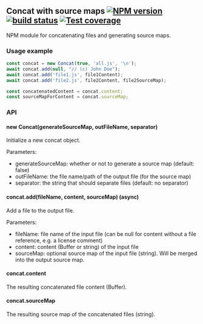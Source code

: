 ## Concat with source maps [![NPM version][npm-image]][npm-url] [![build status][travis-image]][travis-url] [![Test coverage][coveralls-image]][coveralls-url]

NPM module for concatenating files and generating source maps.

### Usage example
```js
const concat = new Concat(true, 'all.js', '\n');
await concat.add(null, "// (c) John Doe");
await concat.add('file1.js', file1Content);
await concat.add('file2.js', file2Content, file2SourceMap);

const concatenatedContent = concat.content;
const sourceMapForContent = concat.sourceMap;
```

### API

#### new Concat(generateSourceMap, outFileName, separator)
Initialize a new concat object.

Parameters:
- generateSourceMap: whether or not to generate a source map (default: false)
- outFileName: the file name/path of the output file (for the source map)
- separator: the string that should separate files (default: no separator)

#### concat.add(fileName, content, sourceMap) (async)
Add a file to the output file.

Parameters:
- fileName: file name of the input file (can be null for content without a file reference, e.g. a license comment)
- content: content (Buffer or string) of the input file
- sourceMap: optional source map of the input file (string). Will be merged into the output source map.

#### concat.content
The resulting concatenated file content (Buffer).

#### concat.sourceMap
The resulting source map of the concatenated files (string).

[npm-image]: https://img.shields.io/npm/v/concat-with-sourcemaps.svg
[npm-url]: https://www.npmjs.com/package/concat-with-sourcemaps
[travis-image]: https://img.shields.io/travis/floridoo/concat-with-sourcemaps.svg
[travis-url]: https://travis-ci.org/floridoo/concat-with-sourcemaps
[coveralls-image]: https://img.shields.io/coveralls/floridoo/concat-with-sourcemaps.svg
[coveralls-url]: https://coveralls.io/r/floridoo/concat-with-sourcemaps?branch=master
